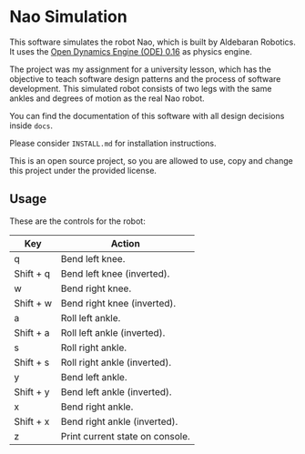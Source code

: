 # Nao Simulation

This software simulates the robot Nao, which is built by Aldebaran Robotics. It uses the [Open Dynamics Engine (ODE) 0.16](https://www.ode.org/) as physics engine.

The project was my assignment for a university lesson, which has the objective to teach software design patterns and the process of software development. This simulated robot consists of two legs with the same ankles and degrees of motion as the real Nao robot.

You can find the documentation of this software with all design decisions inside `docs`.

Please consider `INSTALL.md` for installation instructions.

This is an open source project, so you are allowed to use, copy and change this project under the provided license.

## Usage

These are the controls for the robot:

| Key  | Action |
| ------------- | ------------- |
| q  | Bend left knee.  |
| Shift + q  | Bend left knee (inverted).  |
| w  | Bend right knee.  |
| Shift + w  | Bend right knee (inverted).  |
| a  | Roll left ankle.  |
| Shift + a  | Roll left ankle (inverted).  |
| s  | Roll right ankle.  |
| Shift + s  | Roll right ankle (inverted).  |
| y  | Bend left ankle. |
| Shift + y  | Bend left ankle (inverted).  |
| x  | Bend right ankle.  |
| Shift + x  | Bend right ankle (inverted).  |
| z  | Print current state on console.  |
